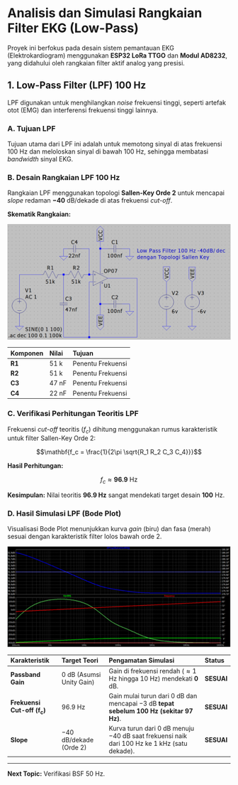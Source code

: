 # Analisis dan Simulasi Rangkaian Filter EKG (Low-Pass)

Proyek ini berfokus pada desain sistem pemantauan EKG (Elektrokardiogram) menggunakan **ESP32 LoRa TTGO** dan **Modul AD8232**, yang didahului oleh rangkaian filter aktif analog yang presisi.

## 1. Low-Pass Filter (LPF) 100 Hz

LPF digunakan untuk menghilangkan *noise* frekuensi tinggi, seperti artefak otot (EMG) dan interferensi frekuensi tinggi lainnya.

### A. Tujuan LPF

Tujuan utama dari LPF ini adalah untuk memotong sinyal di atas frekuensi $100 \text{ Hz}$ dan meloloskan sinyal di bawah $100 \text{ Hz}$, sehingga membatasi *bandwidth* sinyal EKG.

### B. Desain Rangkaian LPF 100 Hz

Rangkaian LPF menggunakan topologi **Sallen-Key Orde 2** untuk mencapai *slope* redaman $\mathbf{-40 \text{ dB/dekade}}$ di atas frekuensi *cut-off*.

**Skematik Rangkaian:**

![Skematik LPF 100 Hz](Simulation/Rangkaian_LPF_100Hz.png)

| Komponen | Nilai | Tujuan |
| :--- | :--- | :--- |
| **R1** | 51 k | Penentu Frekuensi |
| **R2** | 51 k | Penentu Frekuensi |
| **C3** | 47 nF | Penentu Frekuensi |
| **C4** | 22 nF | Penentu Frekuensi |

### C. Verifikasi Perhitungan Teoritis LPF

Frekuensi *cut-off* teoritis ($f_c$) dihitung menggunakan rumus karakteristik untuk filter Sallen-Key Orde 2:

$$\mathbf{f_c = \frac{1}{2\pi \sqrt{R_1 R_2 C_3 C_4}}}$$

**Hasil Perhitungan:**

$$f_c \approx \mathbf{96.9 \text{ Hz}}$$

**Kesimpulan:** Nilai teoritis **$96.9 \text{ Hz}$** sangat mendekati target desain $\mathbf{100 \text{ Hz}}$.

### D. Hasil Simulasi LPF (Bode Plot)

Visualisasi Bode Plot menunjukkan kurva *gain* (biru) dan fasa (merah) sesuai dengan karakteristik filter lolos bawah orde 2.

![Bode Plot LPF 100 Hz (Gain dan Fasa)](Simulation/Hasil_pengukuran.png)

| Karakteristik | Target Teori | Pengamatan Simulasi | Status |
| :--- | :--- | :--- | :--- |
| **Passband Gain** | $0 \text{ dB}$ (Asumsi Unity Gain) | Gain di frekuensi rendah ($\approx 1 \text{ Hz}$ hingga $10 \text{ Hz}$) mendekati $\mathbf{0 \text{ dB}}$. | **SESUAI** |
| **Frekuensi Cut-off ($\mathbf{f_c}$)** | $96.9 \text{ Hz}$ | Gain mulai turun dari $0 \text{ dB}$ dan mencapai $-3 \text{ dB}$ **tepat sebelum $100 \text{ Hz}$ (sekitar $97 \text{ Hz}$)**. | **SESUAI** |
| **Slope** | $-40 \text{ dB/dekade}$ (Orde 2) | Kurva turun dari $0 \text{ dB}$ menuju $-40 \text{ dB}$ saat frekuensi naik dari $100 \text{ Hz}$ ke $1 \text{ kHz}$ (satu dekade). | **SESUAI** |

---
**Next Topic:** Verifikasi BSF 50 Hz.

